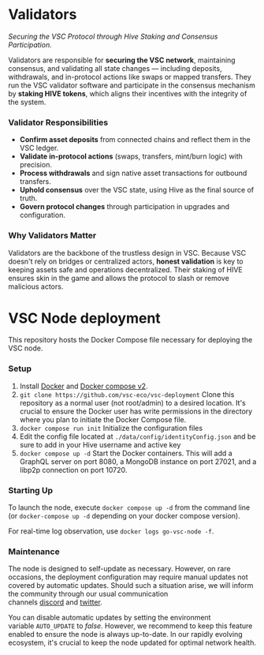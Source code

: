 # Validators
*Securing the VSC Protocol through Hive Staking and Consensus Participation.*

Validators are responsible for **securing the VSC network**, maintaining consensus, and validating all state changes — including deposits, withdrawals, and in-protocol actions like swaps or mapped transfers. They run the VSC validator software and participate in the consensus mechanism by **staking HIVE tokens**, which aligns their incentives with the integrity of the system.

### Validator Responsibilities 

- **Confirm asset deposits** from connected chains and reflect them in the VSC ledger.
- **Validate in-protocol actions** (swaps, transfers, mint/burn logic) with precision.
- **Process withdrawals** and sign native asset transactions for outbound transfers.
- **Uphold consensus** over the VSC state, using Hive as the final source of truth.
- **Govern protocol changes** through participation in upgrades and configuration.

### Why Validators Matter

Validators are the backbone of the trustless design in VSC. Because VSC doesn't rely on bridges or centralized actors, **honest validation** is key to keeping assets safe and operations decentralized. Their staking of HIVE ensures skin in the game and allows the protocol to slash or remove malicious actors.

# VSC Node deployment 

This repository hosts the Docker Compose file necessary for deploying the VSC node.

### Setup

1. Install [Docker](https://docs.docker.com/get-docker/) and [Docker compose v2](https://docs.docker.com/compose/install/).
2. `git clone https://github.com/vsc-eco/vsc-deployment` Clone this repository as a normal user (not root/admin) to a desired location. It's crucial to ensure the Docker user has write permissions in the directory where you plan to initiate the Docker Compose file.
3. `docker compose run init` Initialize the configuration files
4. Edit the config file located at `./data/config/identityConfig.json` and be sure to add in your Hive username and active key
5. `docker compose up -d` Start the Docker containers. This will add a GraphQL server on port 8080, a MongoDB instance on port 27021, and a libp2p connection on port 10720.

### Starting Up

To launch the node, execute `docker compose up -d` from the command line (or `docker-compose up -d` depending on your docker compose version).

For real-time log observation, use `docker logs go-vsc-node -f`.

### Maintenance

The node is designed to self-update as necessary. However, on rare occasions, the deployment configuration may require manual updates not covered by automatic updates. Should such a situation arise, we will inform the community through our usual communication channels [discord](http://discord.gg/yvGXZsQTU6) and [twitter](https://twitter.com/vsc_eco).

You can disable automatic updates by setting the environment variable `AUTO_UPDATE` to *false*. However, we recommend to keep this feature enabled to ensure the node is always up-to-date. In our rapidly evolving ecosystem, it's crucial to keep the node updated for optimal network health.

